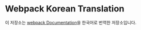 # Webpack Korean Translation

이 저장소는 [webpack Documentation](https://webpack.js.org/concepts)을 한국어로 번역한 저장소입니다.

